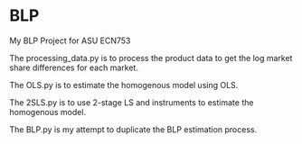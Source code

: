 # BLP
My BLP Project for ASU ECN753

The processing_data.py is to process the product data to get the log market share differences for each market.

The OLS.py is to estimate the homogenous model using OLS.

The 2SLS.py is to use 2-stage LS and instruments to estimate the homogenous model.

The BLP.py is my attempt to duplicate the BLP estimation process. 
